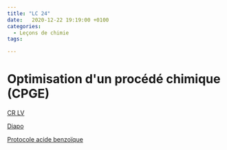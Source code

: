 ```yaml
---
title: "LC 24"
date:   2020-12-22 19:19:00 +0100
categories:
  - Leçons de chimie
tags:

---
```

# Optimisation d'un procédé chimique (CPGE)

[CR LV](/assets/pdf/LC24.pdf)

<object class="pdf fitvidsignore" data="/assets/pdf/LC24.pdf" type="application/pdf"></object>

<a href="/assets/pptx/LC24.pptx" download>Diapo</a>

<a href="/assets/pdf/dissolution_acide_benzoique.pdf" download>Protocole acide benzoïque</a>

